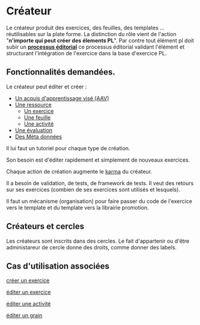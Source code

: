 # Créateur

Le créateur produit des exercices, des feuilles, des templates ... réutilisables sur la plate forme.
La distinction du rôle vient de l'action "**n'importe qui peut créer des élements PL**".
Par contre tout élément pl doit subir un **[processus éditorial](../concept/edition.md)** ce processus éditorial validant l'élément et structurant l'intégration de l'exercice dans la base d'exercice PL.


## Fonctionnalités demandées.

Le créateur peut éditer et créer :

* [Un acquis d'apprentissage visé (AAV)](../concept/aav.md)
* [Une ressource](../concept/ressource.md)
  * [Un exercice](../concept/exercice.md)
  * [Une feuille](../concept/feuille.md)
  * [Une activité](../concept/activity.md)
* [Une évaluation](../concept/evaluation.md)
* [Des Méta données](../concept/metadonnees.md)


Il lui faut un tutoriel pour chaque type de création.

Son besoin est d'éditer rapidement et simplement de nouveaux exercices.

Chaque action de création augmente le [karma](../concept/karma.md) du créateur.

Il a besoin de validation, de tests, de framework de tests. Il veut des retours sur ses exercices (combien de ses exercices sont utilisés et lesquels).

Il faut un mécanisme (organisation) pour faire passer du code de l'exercice vers le template et du template vers la librairie promotion.


## Créateurs et cercles

Les créateurs sont inscrits dans des cercles.
Le fait d'appartenir ou d'être administareur de cercle donne des droits, comme donner des labels.


## Cas d'utilisation associées

[créer un exercice](../casutilisation/createur/createexercice.md)

[éditer un exercice](../casutilisation/createur/editerexercice.md)

[éditer une activité](../casutilisation/createur/editactivity.md)

[éditer un grain](../casutilisation/createur/editergrain.md)


